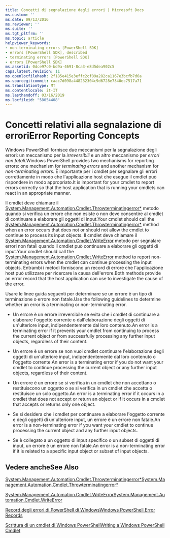 ```yaml
---
title: Concetti di segnalazione degli errori | Microsoft Docs
ms.custom: ''
ms.date: 09/13/2016
ms.reviewer: ''
ms.suite: ''
ms.tgt_pltfrm: ''
ms.topic: article
helpviewer_keywords:
- non-terminating errors [PowerShell SDK]
- errors [PowerShell SDK], described
- terminating errors [PowerShell SDK]
- errors [PowerShell SDK]
ms.assetid: 0dce97c0-bd9a-4691-8ca3-e8d5dea902c5
caps.latest.revision: 11
ms.openlocfilehash: 2f185e415e3effc2cf09a282ca1167e3bcfb7d6a
ms.sourcegitcommit: caac7d098a448232304c9d6728e7340ec7517a71
ms.translationtype: MT
ms.contentlocale: it-IT
ms.lasthandoff: 03/16/2019
ms.locfileid: "58054408"
---
```

# <a name="error-reporting-concepts"></a><span data-ttu-id="8d7e2-102">Concetti relativi alla segnalazione di errori</span><span class="sxs-lookup"><span data-stu-id="8d7e2-102">Error Reporting Concepts</span></span>

<span data-ttu-id="8d7e2-103">Windows PowerShell fornisce due meccanismi per la segnalazione degli errori: un meccanismo per la *irreversibili* e un altro meccanismo per *errori non fatali*.</span><span class="sxs-lookup"><span data-stu-id="8d7e2-103">Windows PowerShell provides two mechanisms for reporting errors: one mechanism for *terminating errors* and another mechanism for *non-terminating errors*.</span></span> <span data-ttu-id="8d7e2-104">È importante per i cmdlet per segnalare gli errori correttamente in modo che l'applicazione host che esegue il cmdlet può rispondere in modo appropriato.</span><span class="sxs-lookup"><span data-stu-id="8d7e2-104">It is important for your cmdlet to report errors correctly so that the host application that is running your cmdlets can react in an appropriate manner.</span></span>

<span data-ttu-id="8d7e2-105">Il cmdlet deve chiamare il [System.Management.Automation.Cmdlet.Throwterminatingerror\*](/dotnet/api/System.Management.Automation.Cmdlet.ThrowTerminatingError) metodo quando si verifica un errore che non esiste o non deve consentire al cmdlet di continuare a elaborare gli oggetti di input.</span><span class="sxs-lookup"><span data-stu-id="8d7e2-105">Your cmdlet should call the [System.Management.Automation.Cmdlet.Throwterminatingerror\*](/dotnet/api/System.Management.Automation.Cmdlet.ThrowTerminatingError) method when an error occurs that does not or should not allow the cmdlet to continue to process its input objects.</span></span> <span data-ttu-id="8d7e2-106">Il cmdlet deve chiamare il [System.Management.Automation.Cmdlet.WriteError](/dotnet/api/System.Management.Automation.Cmdlet.WriteError) metodo per segnalare errori non fatali quando il cmdlet può continuare a elaborare gli oggetti di input.</span><span class="sxs-lookup"><span data-stu-id="8d7e2-106">Your cmdlet should call the [System.Management.Automation.Cmdlet.WriteError](/dotnet/api/System.Management.Automation.Cmdlet.WriteError) method to report non-terminating errors when the cmdlet can continue processing the input objects.</span></span> <span data-ttu-id="8d7e2-107">Entrambi i metodi forniscono un record di errore che l'applicazione host può utilizzare per ricercare la causa dell'errore.</span><span class="sxs-lookup"><span data-stu-id="8d7e2-107">Both methods provide an error record that the host application can use to investigate the cause of the error.</span></span>

<span data-ttu-id="8d7e2-108">Usare le linee guida seguenti per determinare se un errore è un tipo di terminazione o errore non fatale.</span><span class="sxs-lookup"><span data-stu-id="8d7e2-108">Use the following guidelines to determine whether an error is a terminating or non-terminating error.</span></span>

- <span data-ttu-id="8d7e2-109">Un errore è un errore irreversibile se evita che i cmdlet di continuare a elaborare l'oggetto corrente o dall'elaborazione degli oggetti di un'ulteriore input, indipendentemente dal loro contenuto.</span><span class="sxs-lookup"><span data-stu-id="8d7e2-109">An error is a terminating error if it prevents your cmdlet from continuing to process the current object or from successfully processing any further input objects, regardless of their content.</span></span>

- <span data-ttu-id="8d7e2-110">Un errore è un errore se non vuoi cmdlet continuare l'elaborazione degli oggetti di un'ulteriore input, indipendentemente dal loro contenuto o l'oggetto corrente.</span><span class="sxs-lookup"><span data-stu-id="8d7e2-110">An error is a terminating error if you do not want your cmdlet to continue processing the current object or any further input objects, regardless of their content.</span></span>

- <span data-ttu-id="8d7e2-111">Un errore è un errore se si verifica in un cmdlet che non accettano o restituiscono un oggetto o se si verifica in un cmdlet che accetta o restituisce un solo oggetto.</span><span class="sxs-lookup"><span data-stu-id="8d7e2-111">An error is a terminating error if it occurs in a cmdlet that does not accept or return an object or if it occurs in a cmdlet that accepts or returns only one object.</span></span>

- <span data-ttu-id="8d7e2-112">Se si desidera che i cmdlet per continuare a elaborare l'oggetto corrente e degli oggetti di un'ulteriore input, un errore è un errore non fatale.</span><span class="sxs-lookup"><span data-stu-id="8d7e2-112">An error is a non-terminating error if you want your cmdlet to continue processing the current object and any further input objects.</span></span>

- <span data-ttu-id="8d7e2-113">Se è collegato a un oggetto di input specifico o un subset di oggetti di input, un errore è un errore non fatale.</span><span class="sxs-lookup"><span data-stu-id="8d7e2-113">An error is a non-terminating error if it is related to a specific input object or subset of input objects.</span></span>

## <a name="see-also"></a><span data-ttu-id="8d7e2-114">Vedere anche</span><span class="sxs-lookup"><span data-stu-id="8d7e2-114">See Also</span></span>

[<span data-ttu-id="8d7e2-115">System.Management.Automation.Cmdlet.Throwterminatingerror\*</span><span class="sxs-lookup"><span data-stu-id="8d7e2-115">System.Management.Automation.Cmdlet.Throwterminatingerror\*</span></span>](/dotnet/api/System.Management.Automation.Cmdlet.ThrowTerminatingError)

[<span data-ttu-id="8d7e2-116">System.Management.Automation.Cmdlet.WriteError</span><span class="sxs-lookup"><span data-stu-id="8d7e2-116">System.Management.Automation.Cmdlet.WriteError</span></span>](/dotnet/api/System.Management.Automation.Cmdlet.WriteError)

[<span data-ttu-id="8d7e2-117">Record degli errori di PowerShell di Windows</span><span class="sxs-lookup"><span data-stu-id="8d7e2-117">Windows PowerShell Error Records</span></span>](./windows-powershell-error-records.md)

[<span data-ttu-id="8d7e2-118">Scrittura di un cmdlet di Windows PowerShell</span><span class="sxs-lookup"><span data-stu-id="8d7e2-118">Writing a Windows PowerShell Cmdlet</span></span>](./writing-a-windows-powershell-cmdlet.md)
